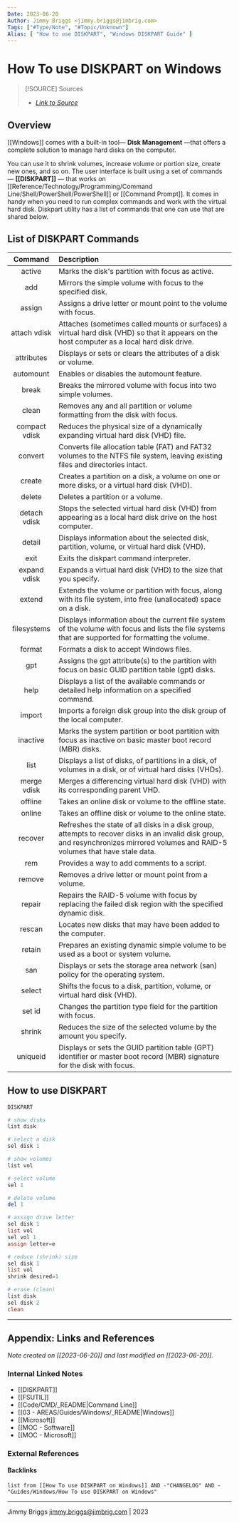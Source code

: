 ```yaml
---
Date: 2023-06-20
Author: Jimmy Briggs <jimmy.briggs@jimbrig.com>
Tags: ["#Type/Note", "#Topic/Unknown"]
Alias: [ "How to use DISKPART", "Windows DISKPART Guide" ]
---
```


# How To use DISKPART on Windows

> [!SOURCE] Sources
> - *[Link to Source]()*

## Overview

[[Windows]] comes with a built-in tool— **Disk Management** —that offers a complete solution to manage hard disks on the computer. 

You can use it to shrink volumes, increase volume or portion size, create new ones, and so on. The user interface is built using a set of commands— **[[DISKPART]]** — that works on [[Reference/Technology/Programming/Command Line/Shell/PowerShell/PowerShell]] or [[Command Prompt]]. It comes in handy when you need to run complex commands and work with the virtual hard disk. Diskpart utility has a list of commands that one can use that are shared below.

## List of DISKPART Commands

|    Command    |                         Description                          |
| :-----------: | :---------------------------------------------------------- |
|    active     |       Marks the disk's partition with focus as active.       |
|      add      | Mirrors the simple volume with focus to the specified disk.  |
|    assign     | Assigns a drive letter or mount point to the volume with focus. |
| attach vdisk  | Attaches (sometimes called mounts or surfaces) a virtual hard disk (VHD) so that it appears on the host computer as a local hard disk drive. |
|  attributes   | Displays or sets or clears the attributes of a disk or volume. |
|   automount   |          Enables or disables the automount feature.          |
|     break     | Breaks the mirrored volume with focus into two simple volumes. |
|     clean     | Removes any and all partition or volume formatting from the disk with focus. |
| compact vdisk | Reduces the physical size of a dynamically expanding virtual hard disk (VHD) file. |
|    convert    | Converts file allocation table (FAT) and FAT32 volumes to the NTFS file system, leaving existing files and directories intact. |
|    create     | Creates a partition on a disk, a volume on one or more disks, or a virtual hard disk (VHD). |
|    delete     |               Deletes a partition or a volume.               |
| detach vdisk  | Stops the selected virtual hard disk (VHD) from appearing as a local hard disk drive on the host computer. |
|    detail     | Displays information about the selected disk, partition, volume, or virtual hard disk (VHD). |
|     exit      |           Exits the diskpart command interpreter.            |
| expand vdisk  | Expands a virtual hard disk (VHD) to the size that you specify. |
|    extend     | Extends the volume or partition with focus, along with its file system, into free (unallocated) space on a disk. |
|  filesystems  | Displays information about the current file system of the volume with focus and lists the file systems that are supported for formatting the volume. |
|    format     |           Formats a disk to accept Windows files.            |
|      gpt      | Assigns the gpt attribute(s) to the partition with focus on basic GUID partition table (gpt) disks. |
|     help      | Displays a list of the available commands or detailed help information on a specified command. |
|    import     | Imports a foreign disk group into the disk group of the local computer. |
|   inactive    | Marks the system partition or boot partition with focus as inactive on basic master boot record (MBR) disks. |
|     list      | Displays a list of disks, of partitions in a disk, of volumes in a disk, or of virtual hard disks (VHDs). |
|  merge vdisk  | Merges a differencing virtual hard disk (VHD) with its corresponding parent VHD. |
|    offline    |     Takes an online disk or volume to the offline state.     |
|    online     |     Takes an offline disk or volume to the online state.     |
|    recover    | Refreshes the state of all disks in a disk group, attempts to recover disks in an invalid disk group, and resynchronizes mirrored volumes and RAID-5 volumes that have stale data. |
|      rem      |         Provides a way to add comments to a script.          |
|    remove     |     Removes a drive letter or mount point from a volume.     |
|    repair     | Repairs the RAID-5 volume with focus by replacing the failed disk region with the specified dynamic disk. |
|    rescan     | Locates new disks that may have been added to the computer.  |
|    retain     | Prepares an existing dynamic simple volume to be used as a boot or system volume. |
|      san      | Displays or sets the storage area network (san) policy for the operating system. |
|    select     | Shifts the focus to a disk, partition, volume, or virtual hard disk (VHD). |
|    set id     | Changes the partition type field for the partition with focus. |
|    shrink     | Reduces the size of the selected volume by the amount you specify. |
|   uniqueid    | Displays or sets the GUID partition table (GPT) identifier or master boot record (MBR) signature for the disk with focus. |

## How to use DISKPART

```powershell
DISKPART

# show disks
list disk

# select a disk
sel disk 1

# show volumes
list vol

# select volume
sel 1

# delete volume
del 1

# assign drive letter
sel disk 1
list vol
sel vol 1
assign letter=e

# reduce (shrink) size
sel disk 1
list vol
shrink desired=1

# erase (clean)
list disk
sel disk 2
clean
```

***

## Appendix: Links and References

*Note created on [[2023-06-20]] and last modified on [[2023-06-20]].*

### Internal Linked Notes

- [[DISKPART]]
- [[FSUTIL]]
- [[Code/CMD/_README|Command Line]]
- [[03 - AREAS/Guides/Windows/_README|Windows]]
- [[Microsoft]]
- [[MOC - Software]]
- [[MOC - Microsoft]]

### External References

#### Backlinks

```dataview
list from [[How To use DISKPART on Windows]] AND -"CHANGELOG" AND -"Guides/Windows/How To use DISKPART on Windows"
```


***

Jimmy Briggs <jimmy.briggs@jimbrig.com> | 2023

